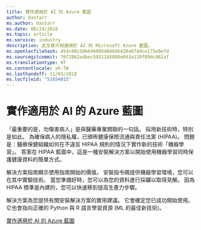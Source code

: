 ```yaml
---
title: 實作適用於 AI 的 Azure 藍圖
author: dastarr
ms.author: dastarr
ms.date: 08/24/2018
ms.topic: article
ms.service: industry
description: 此文章介紹適用於 AI 的 Microsoft Azure 藍圖。
ms.openlocfilehash: 454c08c58b644995d8484b420a074dce173e0efd
ms.sourcegitcommit: 76f2862adbec59311b5888e043a120f89dc862af
ms.translationtype: HT
ms.contentlocale: zh-TW
ms.lasthandoff: 11/03/2018
ms.locfileid: "51654015"
---
```

# <a name="implementing-the-azure-blueprint-for-ai"></a>實作適用於 AI 的 Azure 藍圖

「最重要的是，勿傷害病人」是與醫藥專業關聯的一句話。 採用新技術時，特別是如此。 為確保病人的隱私權，已頒佈健康保險流通與責任法案 (HIPAA)。 問題是：醫療保健組織如何在不違反 HIPAA 規則的情況下實作新的技術「機器學習」。 答案在 HIPAA 藍圖中，這是一種安裝解決方案以開始使用機器學習同時保護健康資料的簡單方式。

解決方案指南顯示使用指南開始的價值。 安裝指令碼提供機器學習環境，您可以在其中實驗技術。 當您準備好時，您可以為您的資料進行採礦以取得見解。 因為 HIPAA 標準是內建的，您可以快速移到提高生產力步驟。

解決方案為您提供有關安裝解決方案的實用建議。 它會確定您已成功開始使用。 它也會指向正確的 Python 與 R 語言學習資源 (ML 的最佳新技術)。

[實作適用於 AI 的 Azure 藍圖](/azure/industry/health/sg-healthcare-ai-blueprint?WT.mc_id=health-docs-dastarr)
